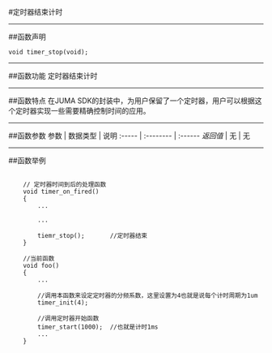 
#定时器结束计时
***
##函数声明
```
void timer_stop(void);
```

***
##函数功能
定时器结束计时

***
##函数特点
在JUMA SDK的封装中，为用户保留了一个定时器，用户可以根据这个定时器实现一些需要精确控制时间的应用。

***
##函数参数
参数    | 数据类型   | 说明
:----- | :-------- | :------
*返回值*  | 无    | 无


***
##函数举例

```	

	// 定时器时间到后的处理函数
	void timer_on_fired()
	{
		...
		
		...
		
		tiemr_stop();		//定时器结束
	}

	//当前函数
	void foo()
	{
		...
	
		//调用本函数来设定定时器的分频系数，这里设置为4也就是说每个计时周期为1um
		timer_init(4);
	
		//调用定时器开始函数
		timer_start(1000);	//也就是计时1ms
		...
	}
```
